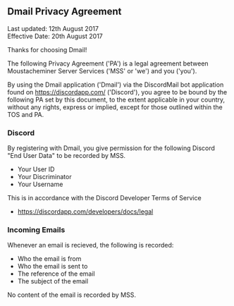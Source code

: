 ## Dmail Privacy Agreement

Last updated: 12th August 2017  
Effective Date: 20th August 2017

Thanks for choosing Dmail!

The following Privacy Agreement ('PA') is a legal agreement between Moustacheminer Server Services ('MSS' or 'we') and you ('you').

By using the Dmail application ('Dmail') via the DiscordMail bot application found on https://discordapp.com/ ('Discord'), you agree to be bound by the following PA set by this document, to the extent applicable in your country, without any rights, express or implied, except for those outlined within the TOS and PA.

### Discord

By registering with Dmail, you give permission for the following Discord "End User Data" to be recorded by MSS.

- Your User ID
- Your Discriminator
- Your Username

This is in accordance with the Discord Developer Terms of Service

- https://discordapp.com/developers/docs/legal

### Incoming Emails

Whenever an email is recieved, the following is recorded:

- Who the email is from
- Who the email is sent to
- The reference of the email
- The subject of the email

No content of the email is recorded by MSS.

